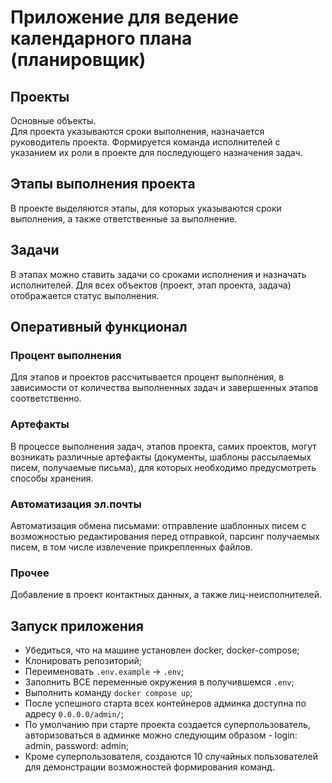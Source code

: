 # **Приложение для ведение календарного плана (планировщик)**

## **Проекты**

Основные объекты.  
Для проекта указываются сроки выполнения, назначается руководитель проекта. Формируется команда исполнителей с указанием их роли в проекте для последующего назначения задач.

## **Этапы выполнения проекта**

В проекте выделяются этапы, для которых указываются сроки выполнения, а также ответственные за выполнение.

## **Задачи**

В этапах можно ставить задачи со сроками исполнения и назначать исполнителей. Для всех объектов (проект, этап проекта, задача) отображается статус выполнения.

## **Оперативный функционал**

### **Процент выполнения**

Для этапов и проектов рассчитывается процент выполнения, в зависимости от количества выполненных задач и завершенных этапов соответственно.

### **Артефакты**

В процессе выполнения задач, этапов проекта, самих проектов, могут возникать различные артефакты (документы, шаблоны рассылаемых писем, получаемые письма), для которых необходимо предусмотреть способы хранения.

### **Автоматизация эл.почты**

Автоматизация обмена письмами: отправление шаблонных писем с возможностью редактирования перед отправкой, парсинг получаемых писем, в том числе извлечение прикрепленных файлов.

### **Прочее**

Добавление в проект контактных данных, а также лиц-неисполнителей.

## Запуск приложения

* Убедиться, что на машине установлен docker, docker-compose;
* Клонировать репозиторий;
* Переименовать `.env.example` -> `.env`;
* Заполнить ВСЕ переменные окружения в получившемся `.env`;
* Выполнить команду `docker compose up`;
* После успешного старта всех контейнеров админка доступна по адресу `0.0.0.0/admin/`;
* По умолчанию при старте проекта создается суперпользователь, авторизоваться в админке можно следующим образом - login: admin, password: admin;
* Кроме суперпользователя, создаются 10 случайных пользователей для демонстрации возможностей формирования команд.
